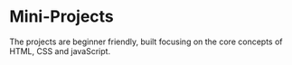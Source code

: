 # Mini-Projects
The projects are beginner friendly, built focusing on the core concepts of HTML, CSS and javaScript.
